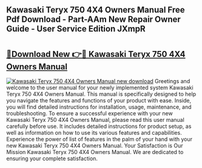 ## Kawasaki Teryx 750 4X4 Owners Manual Free Pdf Download - Part-AAm New Repair Owner Guide - User Service Edition JXmpR

# <h2><a href="http://bc62227.oget.top/?id=Kawasaki+Teryx+750+4X4+Owners+Manual">🔗Download New 👉🔴 Kawasaki Teryx 750 4X4 Owners Manual</a></h2>

[![Kawasaki Teryx 750 4X4 Owners Manual new download](https://i.imgur.com/5g1atiW.png)](http://bc62227.oget.top/?id=Kawasaki+Teryx+750+4X4+Owners+Manual)
Greetings and welcome to the user manual for your newly implemented system Kawasaki Teryx 750 4X4 Owners Manual. This manual is specifically designed to help you navigate the features and functions of your product with ease. Inside, you will find detailed instructions for installation, usage, maintenance, and troubleshooting. To ensure a successful experience with your new Kawasaki Teryx 750 4X4 Owners Manual, please read this user manual carefully before use. It includes detailed instructions for product setup, as well as information on how to use its various features and capabilities. Experience the power of list of features in the palm of your hand with your new Kawasaki Teryx 750 4X4 Owners Manual. Your Satisfaction is Our Mission Kawasaki Teryx 750 4X4 Owners Manual. We are dedicated to ensuring your complete satisfaction.
